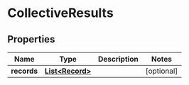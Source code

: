 

# CollectiveResults


## Properties

| Name | Type | Description | Notes |
|------------ | ------------- | ------------- | -------------|
|**records** | [**List&lt;Record&gt;**](Record.md) |  |  [optional] |



